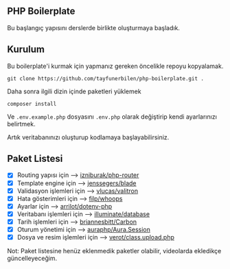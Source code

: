 ## PHP Boilerplate

Bu başlangıç yapısını derslerde birlikte oluşturmaya başladık.

## Kurulum

Bu boilerplate'i kurmak için yapmanız gereken öncelikle repoyu kopyalamak.

```
git clone https://github.com/tayfunerbilen/php-boilerplate.git .
```
Daha sonra ilgili dizin içinde paketleri yüklemek

```
composer install
```

Ve `.env.example.php` dosyasını `.env.php` olarak değiştirip kendi ayarlarınızı belirtmek.

Artık veritabanınızı oluşturup kodlamaya başlayabilirsiniz.

## Paket Listesi

- [x] Routing yapısı için --> [izniburak/php-router](https://github.com/izniburak/php-router)
- [x] Template engine için --> [jenssegers/blade](https://github.com/jenssegers/blade)
- [x] Validasyon işlemleri için --> [vlucas/valitron](https://github.com/vlucas/valitron)
- [x] Hata gösterimleri için --> [filp/whoops](https://github.com/filp/whoops)
- [x] Ayarlar için --> [arrilot/dotenv-php](https://github.com/arrilot/dotenv-php)
- [x] Veritabanı işlemleri için --> [illuminate/database](https://github.com/illuminate/database)
- [x] Tarih işlemleri için --> [briannesbitt/Carbon](https://github.com/briannesbitt/Carbon)
- [x] Oturum yönetimi için --> [auraphp/Aura.Session](https://github.com/auraphp/Aura.Session)
- [x] Dosya ve resim işlemleri için --> [verot/class.upload.php](https://packagist.org/packages/verot/class.upload.php)

Not: Paket listesine henüz eklenmedik paketler olabilir, videolarda ekledikçe güncelleyeceğim.